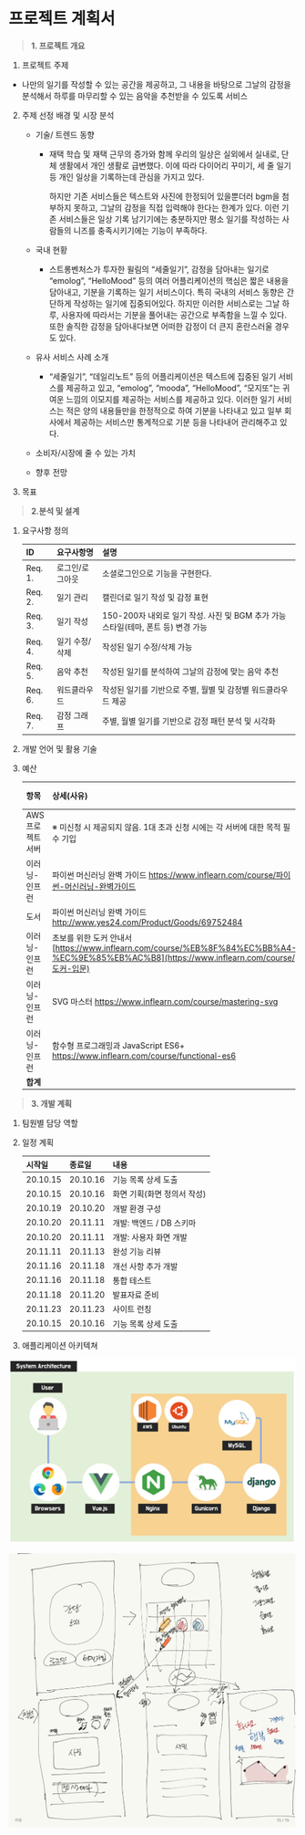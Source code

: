 # **프로젝트 계획서**

> **1. 프로젝트 개요**

1. 프로젝트 주제
- 나만의 일기를 작성할 수 있는 공간을 제공하고, 그 내용을 바탕으로 그날의 감정을 분석해서 하루를 마무리할 수 있는 음악을 추천받을 수 있도록 서비스
2. 주제 선정 배경 및 시장 분석
   - 기술/ 트렌드 동향
   
     - 재택 학습 및 재택 근무의 증가와 함께 우리의 일상은 실외에서 실내로, 단체 생활에서 개인 생활로 급변했다. 이에 따라 다이어리 꾸미기, 세 줄 일기 등 개인 일상을 기록하는데 관심을 가지고 있다. 
   
       하지만 기존 서비스들은 텍스트와 사진에 한정되어 있을뿐더러 bgm을 첨부하지 못하고, 그날의 감정을 직접 입력해야 한다는 한계가 있다. 이런 기존 서비스들은 일상 기록 남기기에는 충분하지만 평소 일기를 작성하는 사람들의 니즈를 충족시키기에는 기능이 부족하다.
   
   - 국내 현황
     - 스트롱벤처스가 투자한 윌림의 “세줄일기”, 감정을 담아내는 일기로 “emolog”, “HelloMood” 등의 여러 어플리케이션의 핵심은 짧은 내용을 담아내고, 기분을 기록하는  일기 서비스이다. 특히 국내의 서비스 동향은 간단하게 작성하는 일기에 집중되어있다. 하지만 이러한 서비스로는 그날 하루, 사용자에 따라서는 기분을 풀어내는 공간으로 부족함을 느낄 수 있다. 또한 솔직한 감정을 담아내다보면 어떠한 감정이 더 큰지 혼란스러울 경우도 있다.
   
   - 유사 서비스 사례 소개
     - “세줄일기”, “데일리노트” 등의 어플리케이션은 텍스트에 집중된 일기 서비스를 제공하고 있고, “emolog”, “mooda”, “HelloMood”, “모지또”는 귀여운 느낌의 이모지를 제공하는 서비스를 제공하고 있다. 이러한 일기 서비스는 적은 양의 내용들만을 한정적으로 하여 기분을 나타내고 있고 일부 회사에서 제공하는 서비스만 통계적으로 기분 등을 나타내어 관리해주고 있다.
   
   - 소비자/시장에 줄 수 있는 가치
   
   - 향후 전망
3. 목표



> **2.분석 및 설계**

1. 요구사항 정의

    | ID | 요구사항명 | 설명 |
    |----|------------|------|
    | Req. 1. |	로그인/로그아웃 | 소셜로그인으로 기능을 구현한다. |
    | Req. 2. |	일기 관리 |	캘린더로 일기 작성 및 감정 표현 |
    | Req. 3. |	일기 작성 |	150-200자 내외로 일기 작성. 사진 및 BGM 추가 가능 스타일(테마, 폰트 등) 변경 가능 |
    | Req. 4. |	일기 수정/삭제 | 작성된 일기 수정/삭제 가능 |
    | Req. 5. |	음악 추천 | 작성된 일기를 분석하여 그날의 감정에 맞는 음악 추천 |
    | Req. 6. |	워드클라우드 | 작성된 일기를 기반으로 주별, 월별 및 감정별 워드클라우드 제공 |
    | Req. 7. |	감정 그래프 | 주별, 월별 일기를 기반으로 감정 패턴 분석 및 시각화 |

2. 개발 언어 및 활용 기술

3. 예산

   | 항목              | 상세(사유)                                                   | 수량 | 비용       |
   | ----------------- | ------------------------------------------------------------ | ---- | ---------- |
   | AWS 프로젝트 서버 | ※ 미신청 시 제공되지 않음. 1대 초과 신청 시에는 각 서버에 대한 목적 필수 기입 | 1    |            |
   | 이러닝-인프런     | 파이썬 머신러닝 완벽 가이드  https://www.inflearn.com/course/파이썬-머신러닝-완벽가이드 | 1    | 99000      |
   | 도서              | 파이썬 머신러닝 완벽 가이드  http://www.yes24.com/Product/Goods/69752484 | 1    | 38000      |
   | 이러닝-인프런     | 초보를 위한 도커 안내서  [https://www.inflearn.com/course/%EB%8F%84%EC%BB%A4-%EC%9E%85%EB%AC%B8](https://www.inflearn.com/course/도커-입문) | 1    | 29700      |
   | 이러닝-인프런     | SVG 마스터  https://www.inflearn.com/course/mastering-svg    | 1    | 27500      |
   | 이러닝-인프런     | 함수형 프로그래밍과 JavaScript ES6+  https://www.inflearn.com/course/functional-es6 | 1    | 55000      |
   | **합계**          |                                                              |      | **249200** |

   



> **3. 개발 계획**

1. 팀원별 담당 역할

2. 일정 계획

   | **시작일** | **종료일** | **내용**                    |
   | ---------- | ---------- | --------------------------- |
   | 20.10.15   | 20.10.16   | 기능 목록 상세 도출         |
   | 20.10.15   | 20.10.16   | 화면 기획(화면 정의서 작성) |
   | 20.10.19   | 20.10.20   | 개발 환경 구성              |
   | 20.10.20   | 20.11.11   | 개발: 백엔드 / DB 스키마    |
   | 20.10.20   | 20.11.11   | 개발: 사용자 화면 개발      |
   | 20.11.11   | 20.11.13   | 완성 기능 리뷰              |
   | 20.11.16   | 20.11.18   | 개선 사항 추가 개발         |
   | 20.11.16   | 20.11.18   | 통합 테스트                 |
   | 20.11.18   | 20.11.20   | 발표자료 준비               |
   | 20.11.23   | 20.11.23   | 사이트 런칭                 |
   | 20.10.15   | 20.10.16   | 기능 목록 상세 도출         |

3. 애플리케이션 아키텍쳐

![architecture](./images/1.png)

![image-20201015144714041](./images/2.png)